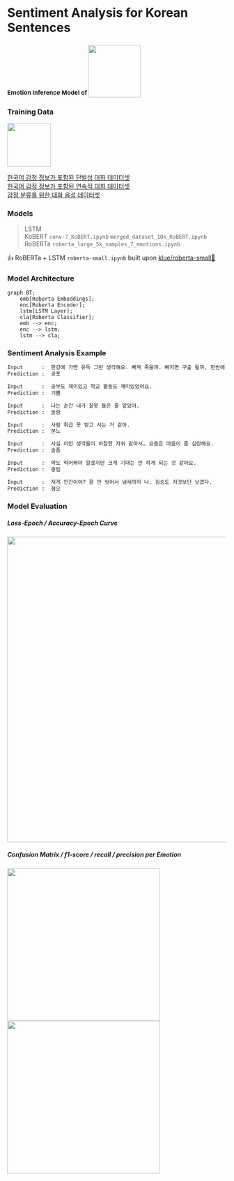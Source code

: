 # Sentiment Analysis for Korean Sentences

### <sup>Emotion Inference Model of </sup> [<img src="https://github.com/mj0410/Korean-SentimentAnalysis/assets/66175878/13608ed3-b5ef-4113-9d92-0ae64fe98bce" width="120">](https://github.com/pal-ette/iNotePal)

### Training Data

[<img src="https://github.com/mj0410/Korean-SentimentAnalysis/assets/66175878/819e5a07-535c-4e29-9728-b93ad6a75fd2" width="100">](https://aihub.or.kr/)

[한국어 감정 정보가 포함된 단발성 대화 데이터셋](https://aihub.or.kr/aihubdata/data/view.do?dataSetSn=270)</br>
[한국어 감정 정보가 포함된 연속적 대화 데이터셋](https://aihub.or.kr/aihubdata/data/view.do?dataSetSn=271)</br>
[감정 분류를 위한 대화 음성 데이터셋](https://www.aihub.or.kr/aihubdata/data/view.do?currMenu=115&topMenu=100&dataSetSn=263)

### Models

> LSTM </br>
> KoBERT `conv-7_KoBERT.ipynb` `merged_dataset_10k_KoBERT.ipynb` </br>
> RoBERTa `roberta_large_5k_samples_7_emotions.ipynb` </br> 

:thumbsup: RoBERTa + LSTM `roberta-small.ipynb` built upon [klue/roberta-small🤗](https://huggingface.co/klue/roberta-small)

### Model Architecture

```mermaid
graph BT;
    emb[Roberta Embeddings];
    enc[Roberta Encoder];
    lstm[LSTM Layer];
    cla[Roberta Classifier];
    emb --> enc;
    enc --> lstm;
    lstm --> cla;
```

### Sentiment Analysis Example

```diff
Input      :  한강에 가면 유독 그런 생각해요. 빠져 죽을까. 빠지면 구출 될까, 한번에 죽을까.
Prediction :  공포

Input      :  공부도 재미있고 학교 활동도 재미있었어요.
Prediction :  기쁨

Input      :  나는 순간 내가 잘못 들은 줄 알았어.
Prediction :  놀람

Input      :  사람 취급 못 받고 사는 거 같아.
Prediction :  분노

Input      :  사실 이런 생각들이 비참한 자위 같아서… 요즘은 마음이 좀 심란해요.
Prediction :  슬픔

Input      :  약도 먹어봐야 알겠지만 크게 기대는 안 하게 되는 것 같아요.
Prediction :  중립

Input      :  저게 인간이야? 잘 안 씻어서 냄새까지 나. 짐승도 저것보단 낫겠다.
Prediction :  혐오
```


### Model Evaluation

##### Loss-Epoch / Accuracy-Epoch Curve
<img src="https://github.com/mj0410/Korean-SentimentAnalysis/assets/66175878/894ad2c7-7b63-4313-9155-029a90e41f49" width="700"></br>

##### Confusion Matrix / f1-score / recall / precision per Emotion
<img src="https://github.com/mj0410/Korean-SentimentAnalysis/assets/66175878/a7329122-3d2c-4e4a-968c-bf39aefdf8b3" width="350">
<img src="https://github.com/mj0410/Korean-SentimentAnalysis/assets/66175878/7f7491e2-74a1-4b10-ae88-71f0e2dd6d09" width="350">

